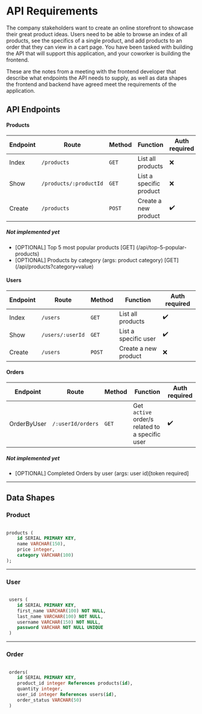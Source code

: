 # API Requirements

The company stakeholders want to create an online storefront to showcase their great product ideas. Users need to be able to browse an index of all products, see the specifics of a single product, and add products to an order that they can view in a cart page. You have been tasked with building the API that will support this application, and your coworker is building the frontend.

These are the notes from a meeting with the frontend developer that describe what endpoints the API needs to supply, as well as data shapes the frontend and backend have agreed meet the requirements of the application.

## API Endpoints

#### Products

| Endpoint | Route                  | Method | Function                | Auth required      |
| -------- | ---------------------- | ------ | ----------------------- | ------------------ |
| Index    | `/products`            | `GET`  | List all products       | :x:                |
| Show     | `/products/:productId` | `GET`  | List a specific product | :x:                |
| Create   | `/products`            | `POST` | Create a new product    | :heavy_check_mark: |

##### Not implemented yet

- [OPTIONAL] Top 5 most popular products [GET] (/api/top-5-popular-products)
- [OPTIONAL] Products by category (args: product category) [GET] (/api/products?category=value)

#### Users

| Endpoint | Route            | Method | Function             | Auth required      |
| -------- | ---------------- | ------ | -------------------- | ------------------ |
| Index    | `/users`         | `GET`  | List all products    | :heavy_check_mark: |
| Show     | `/users/:userId` | `GET`  | List a specific user | :heavy_check_mark: |
| Create   | `/users`         | `POST` | Create a new product | :x:                |

#### Orders

| Endpoint    | Route             | Method | Function                                        | Auth required      |
| ----------- | ----------------- | ------ | ----------------------------------------------- | ------------------ |
| OrderByUser | `/:userId/orders` | `GET`  | Get `active` order/s related to a specific user | :heavy_check_mark: |

##### Not implemented yet

- [OPTIONAL] Completed Orders by user (args: user id)[token required]

---

## Data Shapes

### Product

```sql

products (
    id SERIAL PRIMARY KEY,
    name VARCHAR(150),
    price integer,
    category VARCHAR(100)
);

```

---

### User

```sql

 users (
    id SERIAL PRIMARY KEY,
    first_name VARCHAR(100) NOT NULL,
    last_name VARCHAR(100) NOT NULL,
    username VARCHAR(150) NOT NULL,
    password VARCHAR NOT NULL UNIQUE
 )

```

---

### Order

```sql

 orders(
    id SERIAL PRIMARY KEY,
    product_id integer References products(id),
    quantity integer,
    user_id integer References users(id),
    order_status VARCHAR(50)
 )

```

